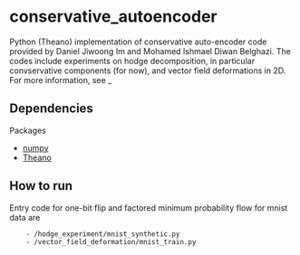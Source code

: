 # conservative_autoencoder


Python (Theano) implementation of conservative auto-encoder code provided 
by Daniel Jiwoong Im and Mohamed Ishmael Diwan Belghazi.
The codes include experiments on hodge decomposition, in particular convservative components (for now),
and vector field deformations in 2D. For more information, see _

## Dependencies
Packages
* [numpy](http://www.numpy.org/)
* [Theano](http://deeplearning.net/software/theano/)


## How to run
Entry code for one-bit flip and factored minimum probability flow for mnist data are 
```
    - /hodge_experiment/mnist_synthetic.py
    - /vector_field_deformation/mnist_train.py
```

